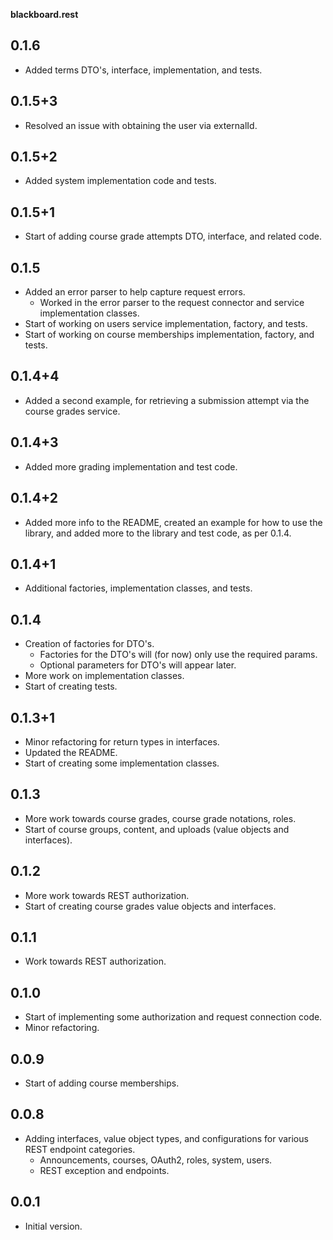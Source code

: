 **blackboard.rest**

## 0.1.6
- Added terms DTO's, interface, implementation, and tests.

## 0.1.5+3
- Resolved an issue with obtaining the user via externalId.

## 0.1.5+2
- Added system implementation code and tests.

## 0.1.5+1
- Start of adding course grade attempts DTO, interface, and related code.

## 0.1.5
- Added an error parser to help capture request errors.
  - Worked in the error parser to the request connector and service
  implementation classes.
- Start of working on users service implementation, factory, and tests.
- Start of working on course memberships implementation, factory, and tests.

## 0.1.4+4
- Added a second example, for retrieving a submission attempt via the course
grades service.

## 0.1.4+3
- Added more grading implementation and test code.

## 0.1.4+2
- Added more info to the README, created an example for how to use the library,
and added more to the library and test code, as per 0.1.4.

## 0.1.4+1
- Additional factories, implementation classes, and tests.

## 0.1.4
- Creation of factories for DTO's.
  - Factories for the DTO's will (for now) only use the required params.
  - Optional parameters for DTO's will appear later.
- More work on implementation classes.
- Start of creating tests.

## 0.1.3+1
- Minor refactoring for return types in interfaces.
- Updated the README.
- Start of creating some implementation classes.

## 0.1.3
- More work towards course grades, course grade notations, roles.
- Start of course groups, content, and uploads (value objects and interfaces).

## 0.1.2
- More work towards REST authorization.
- Start of creating course grades value objects and interfaces.

## 0.1.1
- Work towards REST authorization.

## 0.1.0
- Start of implementing some authorization and request connection code.
- Minor refactoring.

## 0.0.9
- Start of adding course memberships.

## 0.0.8
- Adding interfaces, value object types, and configurations for various REST
endpoint categories.
  - Announcements, courses, OAuth2, roles, system, users.
  - REST exception and endpoints.

## 0.0.1
- Initial version.
